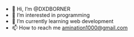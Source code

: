 - 👋 Hi, I’m @DXDBORNER
- 👀 I’m interested in programming
- 🌱 I’m currently learning web development
- 📫 How to reach me amination1000@gmail.com

<!---
DXDBORNER/DXDBORNER is a ✨ special ✨ repository because its `README.md` (this file) appears on your GitHub profile.
You can click the Preview link to take a look at your changes.
--->

